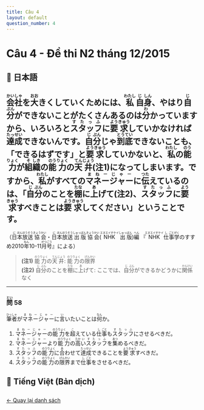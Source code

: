 ```yaml
---
title: Câu 4
layout: default
question_number: 4
---
```


# Câu 4 - Đề thi N2 tháng 12/2015
## 📖 日本語
## <ruby>会<rt>かい</rt></ruby><ruby>社<rt>しゃ</rt></ruby>を<ruby>大<rt>おお</rt></ruby>きくしていくためには、<ruby>私<rt>わたし</rt></ruby><ruby>自<rt>じ</rt></ruby><ruby>身<rt>しん</rt></ruby>、やはり<ruby>自<rt>じ</rt></ruby><ruby>分<rt>ぶん</rt></ruby>ができないことがたくさんあるのは<ruby>分<rt>わ</rt></ruby>かっていますから、いろいろと<ruby>ス<rt>す</rt></ruby><ruby>タ<rt>た</rt></ruby><ruby>ッ<rt>っ</rt></ruby><ruby>フ<rt>ふ</rt></ruby>に<ruby>要<rt>よう</rt></ruby><ruby>求<rt>きゅう</rt></ruby>していかなければ<ruby>達<rt>たっ</rt></ruby><ruby>成<rt>せい</rt></ruby>できないんです。<ruby>自<rt>じ</rt></ruby><ruby>分<rt>ぶん</rt></ruby>じゃ<ruby>到<rt>とう</rt></ruby><ruby>底<rt>てい</rt></ruby>できないことも、「できるはずです」と<ruby>要<rt>よう</rt></ruby><ruby>求<rt>きゅう</rt></ruby>していかないと、<ruby>私<rt>わたし</rt></ruby>の<ruby>能<rt>のう</rt></ruby><ruby>力<rt>りょく</rt></ruby>が<ruby>組<rt>そ</rt></ruby><ruby>織<rt>しき</rt></ruby>の<ruby>能<rt>のう</rt></ruby><ruby>力<rt>りょく</rt></ruby>の<ruby>天<rt>てん</rt></ruby><ruby>井<rt>じょう</rt></ruby>(注1)になってしまいます。ですから、<ruby>私<rt>わたし</rt></ruby>がすべての<ruby>マ<rt>ま</rt></ruby><ruby>ネ<rt>ね</rt></ruby><ruby>ー<rt>ー</rt></ruby><ruby>ジ<rt>じ</rt></ruby><ruby>ャ<rt>ゃ</rt></ruby><ruby>ー<rt>ー</rt></ruby>に<ruby>伝<rt>つた</rt></ruby>えているのは、「<ruby>自<rt>じ</rt></ruby><ruby>分<rt>ぶん</rt></ruby>のことを<ruby>棚<rt>たな</rt></ruby>に<ruby>上<rt>あ</rt></ruby>げて(注2)、<ruby>ス<rt>す</rt></ruby><ruby>タ<rt>た</rt></ruby><ruby>ッ<rt>っ</rt></ruby><ruby>フ<rt>ふ</rt></ruby>に<ruby>要<rt>よう</rt></ruby><ruby>求<rt>きゅう</rt></ruby>すべきことは<ruby>要<rt>よう</rt></ruby><ruby>求<rt>きゅう</rt></ruby>してください」ということです。  
（<ruby>日<rt>に</rt></ruby><ruby>本<rt>ほん</rt></ruby><ruby>放<rt>ほう</rt></ruby><ruby>送<rt>そう</rt></ruby><ruby>協<rt>きょう</rt></ruby><ruby>会<rt>かい</rt></ruby>・<ruby>日<rt>に</rt></ruby><ruby>本<rt>ほん</rt></ruby><ruby>放<rt>ほう</rt></ruby><ruby>送<rt>そう</rt></ruby><ruby>出<rt>しゅっ</rt></ruby><ruby>版<rt>ぱん</rt></ruby><ruby>協<rt>きょう</rt></ruby><ruby>会<rt>かい</rt></ruby>(<ruby>NHK<rt>エヌエイチケイ</rt></ruby><ruby>出<rt>しゅっ</rt></ruby><ruby>版<rt>ぱん</rt></ruby>)<ruby>編<rt>へん</rt></ruby> 『<ruby>NHK<rt>エヌエイチケイ</rt></ruby><ruby>仕<rt>し</rt></ruby><ruby>事<rt>ごと</rt></ruby><ruby>学<rt>がく</rt></ruby>のすすめ2010<ruby>年<rt>ねん</rt></ruby>10-11<ruby>月<rt>がつ</rt></ruby><ruby>号<rt>ごう</rt></ruby>』による）  

> **(注1)** <ruby>能<rt>のう</rt></ruby><ruby>力<rt>りょく</rt></ruby>の<ruby>天<rt>てん</rt></ruby><ruby>井<rt>じょう</rt></ruby>: <ruby>能<rt>のう</rt></ruby><ruby>力<rt>りょく</rt></ruby>の<ruby>限<rt>げん</rt></ruby><ruby>界<rt>かい</rt></ruby>  
> **(注2)** <ruby>自<rt>じ</rt></ruby><ruby>分<rt>ぶん</rt></ruby>のことを<ruby>棚<rt>たな</rt></ruby>に<ruby>上<rt>あ</rt></ruby>げて: ここでは、<ruby>自<rt>じ</rt></ruby><ruby>分<rt>ぶん</rt></ruby>ができるかどうかに<ruby>関<rt>かん</rt></ruby><ruby>係<rt>けい</rt></ruby>なく  

---

### <ruby>問<rt>とい</rt></ruby> 58  
<ruby>筆<rt>ひっ</rt></ruby><ruby>者<rt>しゃ</rt></ruby>が<ruby>マ<rt>ま</rt></ruby><ruby>ネ<rt>ね</rt></ruby><ruby>ー<rt>ー</rt></ruby><ruby>ジ<rt>じ</rt></ruby><ruby>ャ<rt>ゃ</rt></ruby><ruby>ー<rt>ー</rt></ruby>に<ruby>言<rt>い</rt></ruby>いたいことは<ruby>何<rt>なん</rt></ruby>か。  

1. <ruby>マ<rt>ま</rt></ruby><ruby>ネ<rt>ね</rt></ruby><ruby>ー<rt>ー</rt></ruby><ruby>ジ<rt>じ</rt></ruby><ruby>ャ<rt>ゃ</rt></ruby><ruby>ー<rt>ー</rt></ruby>の<ruby>能<rt>のう</rt></ruby><ruby>力<rt>りょく</rt></ruby>を<ruby>超<rt>こ</rt></ruby>えている<ruby>仕<rt>し</rt></ruby><ruby>事<rt>ごと</rt></ruby>も<ruby>ス<rt>す</rt></ruby><ruby>タ<rt>た</rt></ruby><ruby>ッ<rt>っ</rt></ruby><ruby>フ<rt>ふ</rt></ruby>にさせるべきだ。  
2. <ruby>マ<rt>ま</rt></ruby><ruby>ネ<rt>ね</rt></ruby><ruby>ー<rt>ー</rt></ruby><ruby>ジ<rt>じ</rt></ruby><ruby>ャ<rt>ゃ</rt></ruby><ruby>ー<rt>ー</rt></ruby>より<ruby>能<rt>のう</rt></ruby><ruby>力<rt>りょく</rt></ruby>の<ruby>高<rt>たか</rt></Dod><ruby>い<rt>い</rt></ruby><ruby>ス<rt>す</rt></ruby><ruby>タ<rt>た</rt></ruby><ruby>ッ<rt>っ</rt></ruby><ruby>フ<rt>ふ</rt></ruby>を<ruby>集<rt>あつ</rt></ruby>めるべきだ。  
3. <ruby>ス<rt>す</rt></ruby><ruby>タ<rt>た</rt></ruby><ruby>ッ<rt>っ</rt></ruby><ruby>フ<rt>ふ</rt></ruby>の<ruby>能<rt>のう</rt></ruby><ruby>力<rt>りょく</rt></ruby>に<ruby>合<rt>あ</rt></ruby>わせて<ruby>達<rt>たっ</rt></ruby><ruby>成<rt>せい</rt></ruby>できることを<ruby>要<rt>よう</rt></ruby><ruby>求<rt>きゅう</rt></ruby>すべきだ。  
4. <ruby>ス<rt>す</rt></ruby><ruby>タ<rt>た</rt></ruby><ruby>ッ<rt>っ</rt></ruby><ruby>フ<rt>ふ</rt></ruby>の<ruby>能<rt>のう</rt></ruby><ruby>力<rt>りょく</rt></ruby>の<ruby>限<rt>げん</rt></ruby><ruby>界<rt>かい</rt></ruby>まで<ruby>仕<rt>し</rt></ruby><ruby>事<rt>ごと</rt></ruby>をさせるべきだ。

## 📘 Tiếng Việt (Bản dịch)

<div style="margin-top: 2em;">
  <a href="/exam/n2/2015/">← Quay lại danh sách</a>
</div>
